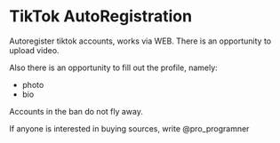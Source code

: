 # TikTok AutoRegistration
Autoregister tiktok accounts, works via WEB. 
There is an opportunity to upload video.

Also there is an opportunity to fill out the profile, namely:
- photo
- bio

Accounts in the ban do not fly away. 

If anyone is interested in buying sources, write @pro_programner
